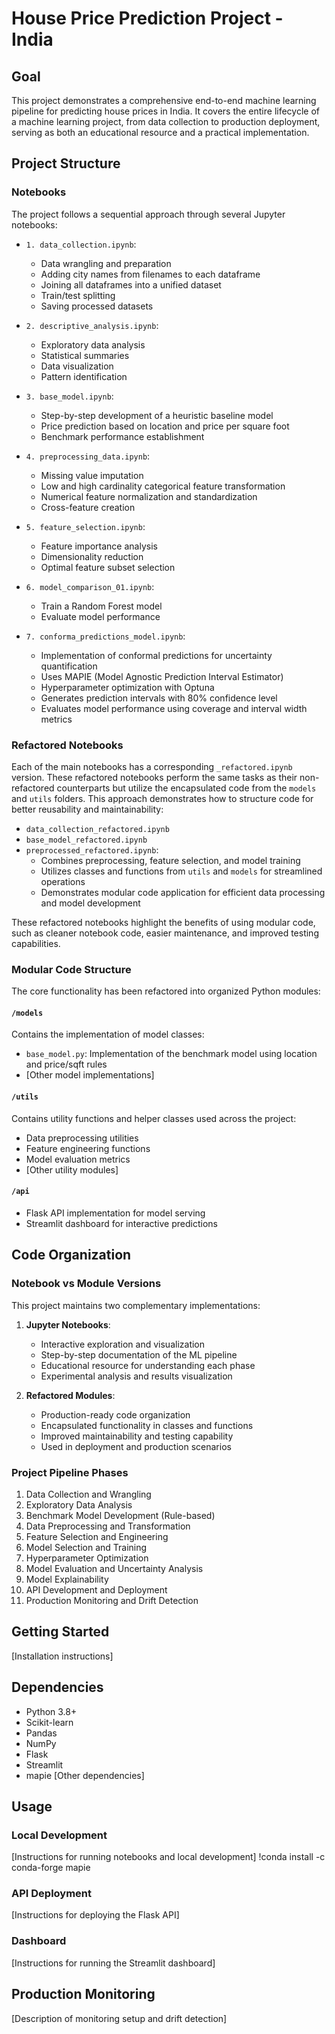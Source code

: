 # House Price Prediction Project - India

## Goal
This project demonstrates a comprehensive end-to-end machine learning pipeline for predicting house prices in India. It covers the entire lifecycle of a machine learning project, from data collection to production deployment, serving as both an educational resource and a practical implementation.

## Project Structure

### Notebooks
The project follows a sequential approach through several Jupyter notebooks:

- `1. data_collection.ipynb`:
  - Data wrangling and preparation
  - Adding city names from filenames to each dataframe
  - Joining all dataframes into a unified dataset
  - Train/test splitting
  - Saving processed datasets

- `2. descriptive_analysis.ipynb`:
  - Exploratory data analysis
  - Statistical summaries
  - Data visualization
  - Pattern identification

- `3. base_model.ipynb`:
  - Step-by-step development of a heuristic baseline model
  - Price prediction based on location and price per square foot
  - Benchmark performance establishment

- `4. preprocessing_data.ipynb`:
  - Missing value imputation
  - Low and high cardinality categorical feature transformation
  - Numerical feature normalization and standardization
  - Cross-feature creation

- `5. feature_selection.ipynb`:
  - Feature importance analysis
  - Dimensionality reduction
  - Optimal feature subset selection

- `6. model_comparison_01.ipynb`: 
  - Train a Random Forest model
  - Evaluate model performance

- `7. conforma_predictions_model.ipynb`:
  - Implementation of conformal predictions for uncertainty quantification
  - Uses MAPIE (Model Agnostic Prediction Interval Estimator)
  - Hyperparameter optimization with Optuna
  - Generates prediction intervals with 80% confidence level
  - Evaluates model performance using coverage and interval width metrics

### Refactored Notebooks
Each of the main notebooks has a corresponding `_refactored.ipynb` version. These refactored notebooks perform the same tasks as their non-refactored counterparts but utilize the encapsulated code from the `models` and `utils` folders. This approach demonstrates how to structure code for better reusability and maintainability:

- `data_collection_refactored.ipynb`
- `base_model_refactored.ipynb`
- `preprocessed_refactored.ipynb`: 
  - Combines preprocessing, feature selection, and model training
  - Utilizes classes and functions from `utils` and `models` for streamlined operations
  - Demonstrates modular code application for efficient data processing and model development

These refactored notebooks highlight the benefits of using modular code, such as cleaner notebook code, easier maintenance, and improved testing capabilities.

### Modular Code Structure
The core functionality has been refactored into organized Python modules:

#### `/models`
Contains the implementation of model classes:
- `base_model.py`: Implementation of the benchmark model using location and price/sqft rules
- [Other model implementations]

#### `/utils`
Contains utility functions and helper classes used across the project:
- Data preprocessing utilities
- Feature engineering functions
- Model evaluation metrics
- [Other utility modules]

#### `/api`
- Flask API implementation for model serving
- Streamlit dashboard for interactive predictions

## Code Organization

### Notebook vs Module Versions
This project maintains two complementary implementations:

1. **Jupyter Notebooks**: 
   - Interactive exploration and visualization
   - Step-by-step documentation of the ML pipeline
   - Educational resource for understanding each phase
   - Experimental analysis and results visualization

2. **Refactored Modules**: 
   - Production-ready code organization
   - Encapsulated functionality in classes and functions
   - Improved maintainability and testing capability
   - Used in deployment and production scenarios

### Project Pipeline Phases
1. Data Collection and Wrangling
2. Exploratory Data Analysis
3. Benchmark Model Development (Rule-based)
4. Data Preprocessing and Transformation
5. Feature Selection and Engineering
6. Model Selection and Training
7. Hyperparameter Optimization
8. Model Evaluation and Uncertainty Analysis
9. Model Explainability
10. API Development and Deployment
11. Production Monitoring and Drift Detection

## Getting Started
[Installation instructions]

## Dependencies
- Python 3.8+
- Scikit-learn
- Pandas
- NumPy
- Flask
- Streamlit
- mapie
[Other dependencies]

## Usage
### Local Development
[Instructions for running notebooks and local development]
!conda install -c conda-forge mapie

### API Deployment
[Instructions for deploying the Flask API]

### Dashboard
[Instructions for running the Streamlit dashboard]

## Production Monitoring
[Description of monitoring setup and drift detection]